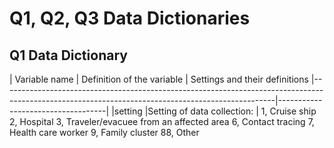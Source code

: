 
# Q1, Q2, Q3 Data Dictionaries

## Q1 Data Dictionary

|          Variable name                                                                     | Definition of the variable                  | Settings and their definitions
|--------------------------------------------------------------------------------------------------------------------------------------------------|-----------------------------------|
|setting	|Setting of data collection:	| 1, Cruise ship 2, Hospital 3, Traveler/evacuee from an affected area 6, Contact tracing 7, Health care worker 9, Family cluster 88, Other

